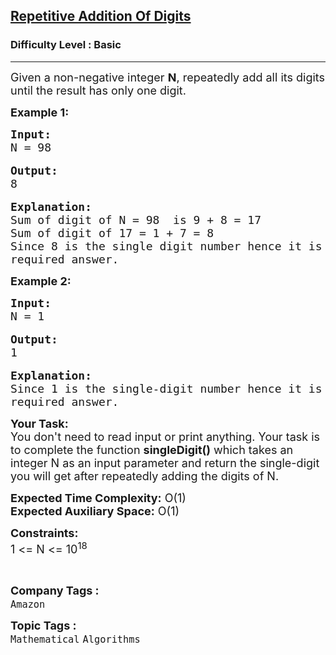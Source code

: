 <h2><a href="https://practice.geeksforgeeks.org/problems/repetitive-addition-of-digits2221/1?utm_source=gfg&utm_medium=article&utm_campaign=bottom_sticky_on_article">Repetitive Addition Of Digits</a></h2><h3>Difficulty Level : Basic</h3><hr><div class="problems_problem_content__Xm_eO"><p><span style="font-size:18px">Given a non-negative integer <strong>N</strong>, repeatedly add all its digits until the result has only one digit.</span></p>

<p><strong><span style="font-size:18px">Example 1:</span></strong></p>

<pre><span style="font-size:18px"><strong>Input:</strong>
N = 98</span>

<span style="font-size:18px"><strong>Output:</strong>
8</span>

<span style="font-size:18px"><strong>Explanation:</strong>
Sum of digit of N = 98  is 9 + 8 = 17
Sum of digit of 17 = 1 + 7 = 8
Since 8 is the single digit number hence it is the 
required answer.</span></pre>

<p><strong><span style="font-size:18px">Example 2:</span></strong></p>

<pre><span style="font-size:18px"><strong>Input:</strong>
N = 1</span>

<span style="font-size:18px"><strong>Output:</strong>
1</span>

<span style="font-size:18px"><strong>Explanation:</strong>
Since 1 is the single-digit number hence it is the 
required answer.</span></pre>

<p><span style="font-size:18px"><strong>Your Task:&nbsp;&nbsp;</strong><br>
You don't need to read input or print anything. Your task is to complete the function <strong>singleDigit()</strong>&nbsp;which takes an integer N as an input parameter and return the single-digit you will get after&nbsp;repeatedly adding the digits of N.</span></p>

<p><span style="font-size:18px"><strong>Expected Time Complexity:</strong>&nbsp;O(1)<br>
<strong>Expected Auxiliary Space:</strong>&nbsp;O(1)</span></p>

<p><span style="font-size:18px"><strong>Constraints:</strong><br>
1 &lt;= N &lt;= 10<sup>18</sup></span></p>

<p>&nbsp;</p>
</div><p><span style=font-size:18px><strong>Company Tags : </strong><br><code>Amazon</code>&nbsp;<br><p><span style=font-size:18px><strong>Topic Tags : </strong><br><code>Mathematical</code>&nbsp;<code>Algorithms</code>&nbsp;